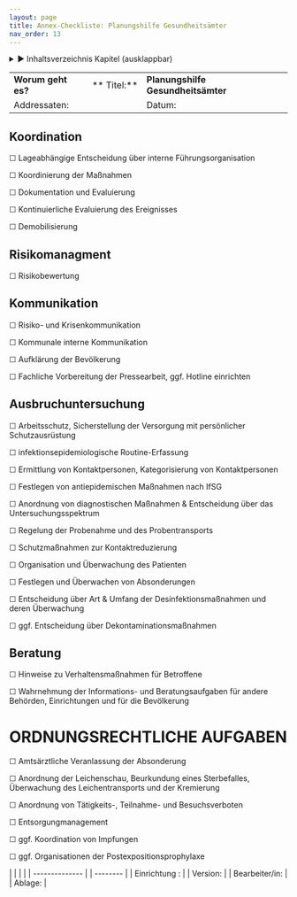 ```yaml
---
layout: page
title: Annex-Checkliste: Planungshilfe Gesundheitsämter
nav_order: 13
---
```


<details markdown="block">
  <summary>
      &#9658; Inhaltsverzeichnis Kapitel (ausklappbar)
  </summary>

1. TOC
{:toc}
 </details>

   <p></p>


|                    |             |                                    |
| ------------------ | ----------- | ---------------------------------- |
| **Worum geht es?** | ** Titel:** | **Planungshilfe Gesundheitsämter** |
| Addressaten:       |             | Datum:                             |

##

## Koordination

☐ Lageabhängige Entscheidung über interne Führungsorganisation

☐ Koordinierung der Maßnahmen

☐ Dokumentation und Evaluierung

☐ Kontinuierliche Evaluierung des Ereignisses

☐ Demobilisierung

## Risikomanagment

☐ Risikobewertung

## Kommunikation

☐ Risiko- und Krisenkommunikation

☐ Kommunale interne Kommunikation

☐ Aufklärung der Bevölkerung

☐ Fachliche Vorbereitung der Pressearbeit, ggf. Hotline einrichten

## Ausbruchuntersuchung

☐ Arbeitsschutz, Sicherstellung der Versorgung mit persönlicher
Schutzausrüstung

☐ infektionsepidemiologische Routine-Erfassung

☐ Ermittlung von Kontaktpersonen, Kategorisierung von Kontaktpersonen

☐ Festlegen von antiepidemischen Maßnahmen nach IfSG

☐ Anordnung von diagnostischen Maßnahmen & Entscheidung über das
Untersuchungsspektrum

☐ Regelung der Probenahme und des Probentransports

☐ Schutzmaßnahmen zur Kontaktreduzierung

☐ Organisation und Überwachung des Patienten

☐ Festlegen und Überwachen von Absonderungen

☐ Entscheidung über Art & Umfang der Desinfektionsmaßnahmen und deren
Überwachung

☐ ggf. Entscheidung über Dekontaminationsmaßnahmen

## Beratung

☐ Hinweise zu Verhaltensmaßnahmen für Betroffene

☐ Wahrnehmung der Informations- und Beratungsaufgaben für andere
Behörden, Einrichtungen und für die Bevölkerung

# ORDNUNGSRECHTLICHE AUFGABEN

☐ Amtsärztliche Veranlassung der Absonderung

☐ Anordnung der Leichenschau, Beurkundung eines Sterbefalles,
Überwachung des Leichentransports und der Kremierung

☐ Anordnung von Tätigkeits-, Teilnahme- und Besuchsverboten

☐ Entsorgungmanagement

☐ ggf. Koordination von Impfungen

☐ ggf. Organisationen der Postexpositionsprophylaxe

|                |  |          |
| -------------- |  | -------- |
| Einrichtung :  |  | Version: |
| Bearbeiter/in: |  | Ablage:  |

<div class="section fnlist" data-role="doc-footnotes">

</div>
